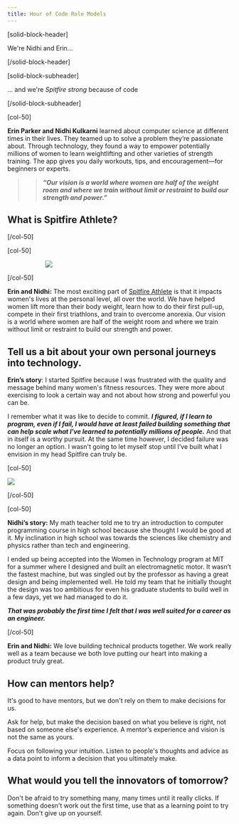 ```yaml
---
title: Hour of Code Role Models
---
```


[solid-block-header]

We're Nidhi and Erin...

[/solid-block-header]

[solid-block-subheader]

... and we're *Spitfire strong* because of code

[/solid-block-subheader]

[col-50]

**Erin Parker and Nidhi Kulkarni** learned about computer science at different times in their lives. They teamed up to solve a problem they’re passionate about. Through technology, they found a way to empower potentially millions of women to learn weightlifting and other varieties of strength training. The app gives you daily workouts, tips, and encouragement&mdash;for beginners or experts.


>>***“Our vision is a world where women are half of the weight room and where we train without limit or restraint to build our strength and power.”*** 

## What is Spitfire Athlete?

[/col-50]

[col-50]

<img style="padding-left: 85px;" src="/images/careers/fill-400x300/nidhierin.jpg">

[/col-50]

<div style="clear:both;"></div>
 
**Erin and Nidhi:** The most exciting part of <a href="http://spitfireathlete.com/" target="_blank">Spitfire Athlete</a> is that it impacts women's lives at the personal level, all over the world. We have helped women lift more than their body weight, learn how to do their first pull-up, compete in their first triathlons, and train to overcome anorexia. Our vision is a world where women are half of the weight room and where we train without limit or restraint to build our strength and power.  

## Tell us a bit about your own personal journeys into technology.
**Erin’s story**: I started Spitfire because I was frustrated with the quality and message behind many women's fitness resources. They were more about exercising to look a certain way and not about how strong and powerful you can be. 

I remember what it was like to decide to commit. ***I figured, if I learn to program, even if I fail, I would have at least failed building something that can help scale what I've learned to potentially millions of people.*** And that in itself is a worthy pursuit. At the same time however, I decided failure was no longer an option. I wasn't going to let myself stop until I’ve built what I envision in my head Spitfire can truly be.

[col-50]

<img src="/images/careers/fit-450/nidhi.jpg"> 

[/col-50]

[col-50]

**Nidhi’s story:** My math teacher told me to try an introduction to computer programming course in high school because she thought I would be good at it. My inclination in high school was towards the sciences like chemistry and physics rather than tech and engineering. 

I ended up being accepted into the Women in Technology program at MIT for a summer where I designed and built an electromagnetic motor. It wasn’t the fastest machine, but was singled out by the professor as having a great design and being implemented well. He told my team that he initially thought the design was too ambitious for even his graduate students to build well in a few days, yet we had managed to do it. 

***That was probably the first time I felt that I was well suited for a career as an engineer.***

[/col-50]

<div style="clear:both;"></div>


**Erin and Nidhi:** We love building technical products together. We work really well as a team because we both love putting our heart into making a product truly great.

## How can mentors help? 
It's good to have mentors, but we don't rely on them to make decisions for us. 

Ask for help, but make the decision based on what you believe is right, not based on someone else's experience. A mentor’s experience and vision is not the same as yours. 

Focus on following your intuition. Listen to people's thoughts and advice as a data point to inform a decision that you ultimately make. 

## What would you tell the innovators of tomorrow? 
Don't be afraid to try something many, many times until it really clicks. If something doesn't work out the first time, use that as a learning point to try again. Don't give up on yourself.
